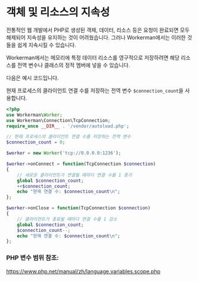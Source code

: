 # 객체 및 리소스의 지속성
전통적인 웹 개발에서 PHP로 생성된 객체, 데이터, 리소스 등은 요청이 완료되면 모두 해제되어 지속성을 유지하는 것이 어려웠습니다. 그러나 Workerman에서는 이러한 것들을 쉽게 지속시킬 수 있습니다.

Workerman에서는 메모리에 특정 데이터 리소스를 영구적으로 저장하려면 해당 리소스를 전역 변수나 클래스의 정적 멤버에 넣을 수 있습니다.

다음은 예시 코드입니다.

현재 프로세스의 클라이언트 연결 수를 저장하는 전역 변수 ```$connection_count```을 사용합니다.

```php
<?php
use Workerman\Worker;
use Workerman\Connection\TcpConnection;
require_once __DIR__ . '/vendor/autoload.php';

// 현재 프로세스의 클라이언트 연결 수를 저장하는 전역 변수
$connection_count = 0;

$worker = new Worker('tcp://0.0.0.0:1236');

$worker->onConnect = function(TcpConnection $connection)
{
    // 새로운 클라이언트가 연결될 때마다 연결 수를 1 증가
    global $connection_count;
    ++$connection_count;
    echo "현재 연결 수: $connection_count\n";
};

$worker->onClose = function(TcpConnection $connection)
{
    // 클라이언트가 종료될 때마다 연결 수를 1 감소
    global $connection_count;
    $connection_count--;
    echo "현재 연결 수: $connection_count\n";
};
```

### PHP 변수 범위 참조:
https://www.php.net/manual/zh/language.variables.scope.php

